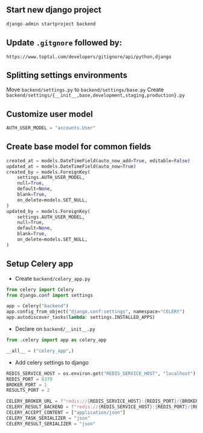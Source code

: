 ## Start new django project

```python
django-admin startproject backend
```

## Update `.gitgnore` followed by:

```
https://www.toptal.com/developers/gitignore/api/python,django
```

## Splitting settings environments

Move `backend/settings.py` to `backend/settings/base.py`
Create `backend/settings/{__init__,base,development,staging,production}.py`

## Customize user model

```python
AUTH_USER_MODEL = "accounts.User"
```

## Create base model for common fields

```python
created_at = models.DateTimeField(auto_now_add=True, editable=False)
updated_at = models.DateTimeField(auto_now=True)
created_by = models.ForeignKey(
    settings.AUTH_USER_MODEL,
    null=True,
    default=None,
    blank=True,
    on_delete=models.SET_NULL,
)
updated_by = models.ForeignKey(
    settings.AUTH_USER_MODEL,
    null=True,
    default=None,
    blank=True,
    on_delete=models.SET_NULL,
)
```

## Setup Celery app
* Create `backend/celery_app.py`

```python
from celery import Celery
from django.conf import settings

app = Celery("backend")
app.config_from_object("django.conf:settings", namespace="CELERY")
app.autodiscover_tasks(lambda: settings.INSTALLED_APPS)
```

* Declare on `backend/__init__.py`

```python
from .celery import app as celery_app

__all__ = ("celery_app",)
```

* Add celery settings to django

```python
REDIS_SERVICE_HOST = os.environ.get("REDIS_SERVICE_HOST", "localhost")
REDIS_PORT = 6379
BROKER_PORT = 1
RESULTS_PORT = 2

CELERY_BROKER_URL = f"redis://{REDIS_SERVICE_HOST}:{REDIS_PORT}/{BROKER_PORT}"
CELERY_RESULT_BACKEND = f"redis://{REDIS_SERVICE_HOST}:{REDIS_PORT}/{RESULTS_PORT}"
CELERY_ACCEPT_CONTENT = ["application/json"]
CELERY_TASK_SERIALIZER = "json"
CELERY_RESULT_SERIALIZER = "json"
```
